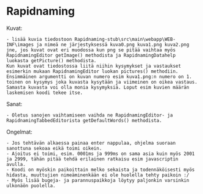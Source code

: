# Rapidnaming

Kuvat:

    - lisää kuvia tiedostoon Rapidnaming-stub\src\main\webapp\WEB-INF\images ja nimeä ne järjestyksessä kuva0.png kuva1.png kuva2.png jne, jos kuvat ovat eri muodossa kun png se pitää vaihtaa myös RapidnamingEditor getImage() methodista ja RapidnamingDatahelp luokasta getPicture() methodista.
    Kun kuvat ovat tiedostossa liitä niihin kysymykset ja vastaukset esimerkin mukaan RapidnamingEditor luokan pictures() methodiin. Ensimmäinen argumentti on kuvan numero esim kuva1.png:n numero on 1. toinen on kysymys joka kuvasta kysytään ja viimeinen on oikea vastaus. Samasta kuvasta voi olla monia kysymyksiä. Loput esim kuvien määrän laskemisen koodi tekee itse.

Sanat:

    - Oletus sanojen vaihtamiseen vaihda ne RapidnamingEditor- ja RapidnamingTabbedEditorista getDefaultWords() methodista.
    
Ongelmat:

    - Jos tehtävän alkaessa painaa enter nappulaa, ohjelma suoraan sanottuna sekoaa eikä toimi oikein.
    - Ajoitus ei toimi, esim. 0001ms ja 999ms on sama asia kuin myös 2001 ja 2999, tähän pitää tehdä erilainen ratkaisu esim javascriptin avulla.
    - Koodi on myöskin paikoittain melko sekaista ja todennäköisesti myös hidasta, muuttujien nimeäminenkään ei ole huolella tehty paikoin :/
    - Myös lisää bugeja- ja parannuspaikkoja löytyy paljonkin varsinkin ulkonäön puolella.
